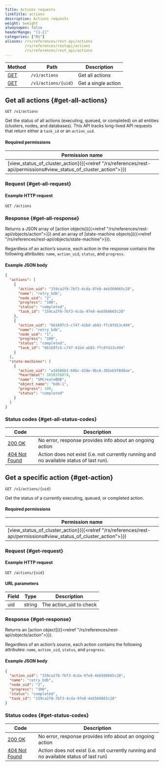 ```yaml
---
Title: Actions requests
linkTitle: actions
description: Actions requests
weight: $weight
alwaysopen: false
headerRange: "[1-2]"
categories: ["RS"]
aliases: /rs/references/rest-api/actions
         /rs/references/restapi/actions
         /rs/references/rest_api/actions
---
```


| Method | Path | Description |
|--------|------|-------------|
| [GET](#get-all-actions) | `/v1/actions` | Get all actions |
| [GET](#get-action) | `/v1/actions/{uid}` | Get a single action |

## Get all actions {#get-all-actions}

```
GET /v1/actions
```

Get the status of all actions (executing, queued, or completed) on all entities (clusters, nodes, and databases). This API tracks long-lived API requests that return either a `task_id` or an `action_uid`.

#### Required permissions

| Permission name |
|-----------------|
| [view_status_of_cluster_action]({{<relref "/rs/references/rest-api/permissions#view_status_of_cluster_action">}}) |

### Request {#get-all-request}

#### Example HTTP request

```
GET /actions
```

### Response {#get-all-response}

Returns a JSON array of [action objects]({{<relref "/rs/references/rest-api/objects/action">}}) and an array of [state-machine objects]({{<relref "/rs/references/rest-api/objects/state-machine">}}).

Regardless of an action’s source, each action in the response contains the following attributes: `name`, `action_uid`, `status`, and `progress`.

#### Example JSON body

```json
{
  "actions": [
    {
      "action_uid": "159ca2f8-7bf3-4cda-97e8-4eb560665c28",
      "name": "retry_bdb",
      "node_uid": "2",
      "progress": "100",
      "status": "completed",
      "task_id": "159ca2f8-7bf3-4cda-97e8-4eb560665c28"
    },
    {
      "action_uid": "661697c5-c747-41bd-ab81-ffc8fd13c494",
      "name": "retry_bdb",
      "node_uid": "1",
      "progress": "100",
      "status": "completed",
      "task_id": "661697c5-c747-41bd-ab81-ffc8fd13c494"
    }
  ],
  "state-machines": [
    {
      "action_uid": "a10586b1-60bc-428e-9bc6-392eb5f0d8ae",
      "heartbeat": 1650378874,
      "name": "SMCreateBDB",
      "object_name": "bdb:1",
      "progress": 100,
      "status": "completed"
    }
  ]
}
```

### Status codes {#get-all-status-codes}

| Code | Description |
|------|-------------|
| [200 OK](http://www.w3.org/Protocols/rfc2616/rfc2616-sec10.html#sec10.2.1) | No error, response provides info about an ongoing action |
| [404 Not Found](http://www.w3.org/Protocols/rfc2616/rfc2616-sec10.html#sec10.4.5) | Action does not exist (i.e. not currently running and no available status of last run).|

## Get a specific action {#get-action}

```
GET /v1/actions/{uid}
```

Get the status of a currently executing, queued, or completed action.

#### Required permissions

| Permission name |
|-----------------|
| [view_status_of_cluster_action]({{<relref "/rs/references/rest-api/permissions#view_status_of_cluster_action">}}) |

### Request {#get-request}

#### Example HTTP request

```
GET /actions/{uid}
```

#### URL parameters

| Field | Type | Description |
|-------|------|-------------|
| uid | string | The action_uid to check |

### Response {#get-response}

Returns an [action object]({{<relref "/rs/references/rest-api/objects/action">}}).

Regardless of an action’s source, each action contains the following attributes: `name`, `action_uid`, `status`, and `progress`.

#### Example JSON body

```json
{
  "action_uid": "159ca2f8-7bf3-4cda-97e8-4eb560665c28",
  "name": "retry_bdb",
  "node_uid": "2",
  "progress": "100",
  "status": "completed",
  "task_id": "159ca2f8-7bf3-4cda-97e8-4eb560665c28"
}
```

### Status codes {#get-status-codes}

| Code | Description |
|------|-------------|
| [200 OK](http://www.w3.org/Protocols/rfc2616/rfc2616-sec10.html#sec10.2.1) | No error, response provides info about an ongoing action |
| [404 Not Found](http://www.w3.org/Protocols/rfc2616/rfc2616-sec10.html#sec10.4.5) | Action does not exist (i.e. not currently running and no available status of last run) |
